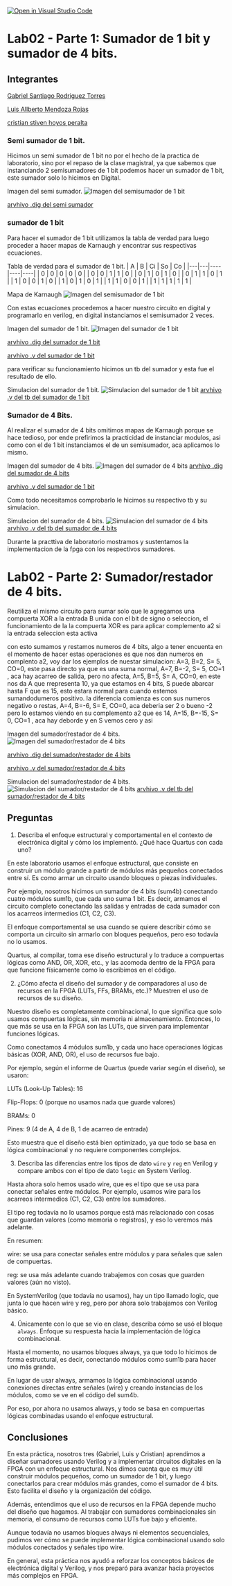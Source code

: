 [![Open in Visual Studio Code](https://classroom.github.com/assets/open-in-vscode-2e0aaae1b6195c2367325f4f02e2d04e9abb55f0b24a779b69b11b9e10269abc.svg)](https://classroom.github.com/online_ide?assignment_repo_id=19669236&assignment_repo_type=AssignmentRepo)
# Lab02 - Parte 1: Sumador de 1 bit y sumador de 4 bits.

## Integrantes 


[Gabriel Santiago Rodriguez Torres](https://github.com/santiago85319)

[Luis Allberto Mendoza Rojas](https://github.com/lmendozar2001)

[cristian stiven hoyos peralta](https://github.com/hoyoscristian)

### Semi sumador de 1 bit.
Hicimos un semi sumador de 1 bit no por el hecho de la practica de laboratorio, sino por el repaso de la clase magistral, ya que sabemos que instanciando 2 semisumadores de 1 bit podemos hacer un sumador de 1 bit,  este sumador solo lo hicimos en Digital.

Imagen del semi sumador.
![Imagen del semisumador de 1 bit](imagenes/semisumador.png)

[arvhivo .dig del semi sumador](src/semisumador_1bit.dig)


### sumador de 1 bit 
Para hacer el sumador de 1 bit utilizamos la tabla de verdad para luego proceder a hacer mapas de Karnaugh y encontrar sus respectivas ecuaciones.

Tabla de verdad para el sumador de 1 bit.
| A | B | Ci | So | Co |
|---|---|----|----|----|
| 0 | 0 | 0  | 0  | 0  |
| 0 | 0 | 1  | 1  | 0  |
| 0 | 1 | 0  | 1  | 0  |
| 0 | 1 | 1  | 0  | 1  |
| 1 | 0 | 0  | 1  | 0  |
| 1 | 0 | 1  | 0  | 1  |
| 1 | 1 | 0  | 0  | 1  |
| 1 | 1 | 1  | 1  | 1  |

Mapa de Karnaugh
![Imagen del semisumador de 1 bit](imagenes/Karnaugh.png)

Con estas ecuaciones procedemos a hacer nuestro circuito en digital y programarlo en verilog, en digital instanciamos el semisumador 2 veces.

Imagen del sumador de 1 bit.
![Imagen del sumador de 1 bit](imagenes/sumador1bit.png)

[arvhivo .dig del sumador de 1 bit](src/sumador_1bit.dig)

[arvhivo .v del sumador de 1 bit](src/sum1bit.v)

para verificar su funcionamiento hicimos un tb del sumador y esta fue el resultado de ello.

Simulacion del sumador de 1 bit.
![Simulacion del sumador de 1 bit](imagenes/1bit_sim.png)
[arvhivo .v del tb del sumador de 1 bit](src/sum1bit_tb.v)


### Sumador de 4 Bits.
Al realizar el sumador de 4 bits omitimos mapas de Karnaugh porque se hace tedioso, por ende prefirimos la practicidad de instanciar modulos, asi como con el de 1 bit instanciamos el de un semisumador, aca aplicamos lo mismo.

Imagen del sumador de 4 bits.
![Imagen del sumador de 4 bits](imagenes/sumador4bits.png)
[arvhivo .dig del sumador de 4 bits](src/sumador_4bits.dig)

[arvhivo .v del sumador de 1 bit](src/sum1bit.v)

Como todo necesitamos comprobarlo le hicimos su respectivo tb y su simulacion.

Simulacion del sumador de 4 bits.
![Simulacion del sumador de 4 bits](imagenes/4bit_sim.png)
[arvhivo .v del tb del sumador de 4 bits](src/sum4bit_tb.v)

Durante la practtiva de laboratorio mostramos y sustentamos la implementacion de la fpga con los respectivos sumadores.

# Lab02 - Parte 2: Sumador/restador de 4 bits.
Reutiliza el mismo circuito para sumar solo que le agregamos una compuerta  XOR  a la entrada B unida con el bit de signo o seleccion, el funcionamiento de la la compuerta XOR es para aplicar complemento a2 si la entrada seleccion esta activa

con esto sumamos y restamos numeros de 4 bits, algo a tener encuenta en el momento de hacer estas operaciones es que nos dan numeros en complento a2, voy dar los ejemplos de nuestar simulacion:   A=3, B=2, S= 5, CO=0, este pasa directo ya que es una suma normal,  A=7, B=-2, S= 5, CO=1 , aca hay acarreo de salida, pero no afecta,   A=5, B=5, S= A, CO=0, en este nos da A que rrepresenta 10, ya que estamos en 4 bits, S puede abarcar hasta F que es 15, esto estara normal para cuando estemos sumandodumeros positivo. la diferencia comienza es con sus numeros negativo o restas, A=4, B=-6, S= E, CO=0, aca deberia ser 2 o bueno -2 pero lo estamos viendo en su complemento a2 que es 14,  A=15, B=-15, S= 0, CO=1 , aca hay deborde y en S vemos cero y asi 


Imagen del sumador/restador de 4 bits.
![Imagen del sumador/restador de 4 bits](imagenes/sumadorrestador4bits.png)

[arvhivo .dig del sumador/restador de 4 bits](src/sumador_restador.dig)

[arvhivo .v del sumador/restador de 4 bits](src/sumador_restador4bits.v)

Simulacion del sumador/restador de 4 bits.
![Simulacion del sumador/restador de 4 bits](imagenes/sumres4bit_sim.png)
[arvhivo .v del tb del sumador/restador de 4 bits](src/sumador_restador4bits_tb.v)

## Preguntas

1. Describa el enfoque estructural y comportamental en el contexto de electrónica digital y cómo los implementó. ¿Qué hace Quartus con cada uno?

En este laboratorio usamos el enfoque estructural, que consiste en construir un módulo grande a partir de módulos más pequeños conectados entre sí. Es como armar un circuito usando bloques o piezas individuales.

Por ejemplo, nosotros hicimos un sumador de 4 bits (sum4b) conectando cuatro módulos sum1b, que cada uno suma 1 bit. Es decir, armamos el circuito completo conectando las salidas y entradas de cada sumador con los acarreos intermedios (C1, C2, C3).

El enfoque comportamental se usa cuando se quiere describir cómo se comporta un circuito sin armarlo con bloques pequeños, pero eso todavía no lo usamos.

Quartus, al compilar, toma ese diseño estructural y lo traduce a compuertas lógicas como AND, OR, XOR, etc., y las acomoda dentro de la FPGA para que funcione físicamente como lo escribimos en el código.


2. ¿Cómo afecta el diseño del sumador y de comparadores al uso de recursos en la FPGA (LUTs, FFs, BRAMs, etc.)? Muestren el uso de recursos de su diseño.

Nuestro diseño es completamente combinacional, lo que significa que solo usamos compuertas lógicas, sin memoria ni almacenamiento. Entonces, lo que más se usa en la FPGA son las LUTs, que sirven para implementar funciones lógicas.

Como conectamos 4 módulos sum1b, y cada uno hace operaciones lógicas básicas (XOR, AND, OR), el uso de recursos fue bajo.

Por ejemplo, según el informe de Quartus (puede variar según el diseño), se usaron:

LUTs (Look-Up Tables): 16

Flip-Flops: 0 (porque no usamos nada que guarde valores)

BRAMs: 0

Pines: 9 (4 de A, 4 de B, 1 de acarreo de entrada)

Esto muestra que el diseño está bien optimizado, ya que todo se basa en lógica combinacional y no requiere componentes complejos.

3. Describa las diferencias entre los tipos de dato ```wire``` y  ```reg``` en Verilog y compare ambos con el tipo de dato ```logic``` en System Verilog.

Hasta ahora solo hemos usado wire, que es el tipo que se usa para conectar señales entre módulos. Por ejemplo, usamos wire para los acarreos intermedios (C1, C2, C3) entre los sumadores.

El tipo reg todavía no lo usamos porque está más relacionado con cosas que guardan valores (como memoria o registros), y eso lo veremos más adelante.

En resumen:

wire: se usa para conectar señales entre módulos y para señales que salen de compuertas.

reg: se usa más adelante cuando trabajemos con cosas que guarden valores (aún no visto).

En SystemVerilog (que todavía no usamos), hay un tipo llamado logic, que junta lo que hacen wire y reg, pero por ahora solo trabajamos con Verilog básico.

4. Únicamente con lo que se vio en clase, describa cómo se usó el bloque ```always```. Enfoque su respuesta hacia la implementación de lógica combinacional.

Hasta el momento, no usamos bloques always, ya que todo lo hicimos de forma estructural, es decir, conectando módulos como sum1b para hacer uno más grande.

En lugar de usar always, armamos la lógica combinacional usando conexiones directas entre señales (wire) y creando instancias de los módulos, como se ve en el código del sum4b.

Por eso, por ahora no usamos always, y todo se basa en compuertas lógicas combinadas usando el enfoque estructural.



## Conclusiones
En esta práctica, nosotros tres (Gabriel, Luis y Cristian) aprendimos a diseñar sumadores usando Verilog y a implementar circuitos digitales en la FPGA con un enfoque estructural. Nos dimos cuenta que es muy útil construir módulos pequeños, como un sumador de 1 bit, y luego conectarlos para crear módulos más grandes, como el sumador de 4 bits. Esto facilita el diseño y la organización del código.

Además, entendimos que el uso de recursos en la FPGA depende mucho del diseño que hagamos. Al trabajar con sumadores combinacionales sin memoria, el consumo de recursos como LUTs fue bajo y eficiente.

Aunque todavía no usamos bloques always ni elementos secuenciales, pudimos ver cómo se puede implementar lógica combinacional usando solo módulos conectados y señales tipo wire.

En general, esta práctica nos ayudó a reforzar los conceptos básicos de electrónica digital y Verilog, y nos preparó para avanzar hacia proyectos más complejos en FPGA.
